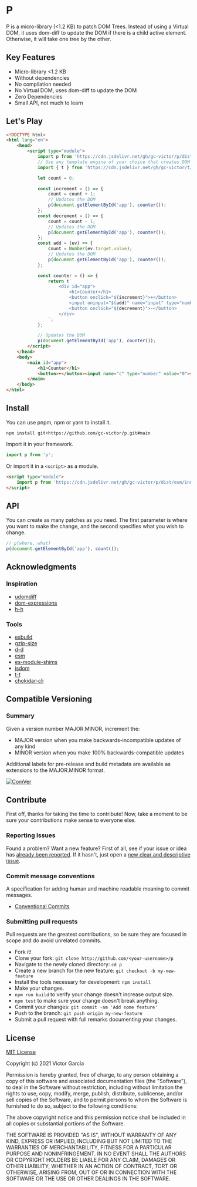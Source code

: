 # P

P is a micro-library (<1.2 KB) to patch DOM Trees. Instead of using a Virtual DOM, it uses dom-diff to update the DOM if there is a child active element. Otherwise, it will take one tree by the other.

## Key Features

- Micro-library <1.2 KB
- Without dependencies
- No compilation needed
- No Virtual DOM, uses dom-diff to update the DOM
- Zero Dependencies
- Small API, not much to learn

## Let's Play

```html
<!DOCTYPE html>
<html lang="en">
    <head>
        <script type="module">
            import p from 'https://cdn.jsdelivr.net/gh/gc-victor/p/dist/esm/index.js';
            // Use any template engine of your choice that creates DOM trees
            import { t } from 'https://cdn.jsdelivr.net/gh/gc-victor/t/dist/esm/index.js';

            let count = 0;

            const increment = () => {
                count = count + 1;
                // Updates the DOM
                p(document.getElementById('app'), counter());
            };
            const decrement = () => {
                count = count - 1;
                // Updates the DOM
                p(document.getElementById('app'), counter());
            };
            const add = (ev) => {
                count = Number(ev.target.value);
                // Updates the DOM
                p(document.getElementById('app'), counter());
            };

            const counter = () => {
                return t`
                    <div id="app">
                        <h1>Counter</h1>
                        <button onclick="${increment}">+</button>
                        <input oninput="${add}" name="input" type="number" value="${count}" />
                        <button onclick="${decrement}">-</button>
                    </div>
                `;
            };

            // Updates the DOM
            p(document.getElementById('app'), counter());
        </script>
    </head>
    <body>
        <main id="app">
            <h1>Counter</h1>
            <button>+</button><input name="c" type="number" value="0"><button>-</button>
        </main>
    </body>
</html>
```

## Install

You can use pnpm, npm or yarn to install it.

```console
npm install git+https://github.com/gc-victor/p.git#main
```

Import it in your framework.

```js
import p from 'p';
```

Or import it in a `<script>` as a module.

```html
<script type="module">
    import p from 'https://cdn.jsdelivr.net/gh/gc-victor/p/dist/esm/index.js';
</script>
```

## API

You can create as many patches as you need. The first parameter is where you want to make the change, and the second specifies what you wish to change.

```javascript
// p(where, what)
p(document.getElementById('app'), count());
```

## Acknowledgments

### Inspiration

-   [udomdiff](https://github.com/WebReflection/udomdiff)
-   [dom-expressions](https://github.com/ryansolid/dom-expressions)
-   [h-h](https://github.com/gc-victor/h-h)

### Tools

-   [esbuild](https://esbuild.github.io/)
-   [gzip-size](https://esbuild.github.io/)
-   [d-d](https://github.com/gc-victor/d-d)
-   [esm](https://github.com/standard-things/esm)
-   [es-module-shims](https://github.com/guybedford/es-module-shims)
-   [jsdom](https://github.com/jsdom/jsdom)
-   [t-t](https://github.com/gc-victor/t-t)
-   [chokidar-cli](https://github.com/kimmobrunfeldt/chokidar-cli)

## Compatible Versioning

### Summary

Given a version number MAJOR.MINOR, increment the:

- MAJOR version when you make backwards-incompatible updates of any kind
- MINOR version when you make 100% backwards-compatible updates

Additional labels for pre-release and build metadata are available as extensions to the MAJOR.MINOR format.

[![ComVer](https://img.shields.io/badge/ComVer-compliant-brightgreen.svg)](https://github.com/staltz/comver)

## Contribute

First off, thanks for taking the time to contribute!
Now, take a moment to be sure your contributions make sense to everyone else.

### Reporting Issues

Found a problem? Want a new feature? First of all, see if your issue or idea has [already been reported](../../issues).
If it hasn't, just open a [new clear and descriptive issue](../../issues/new).

### Commit message conventions

A specification for adding human and machine readable meaning to commit messages.

- [Conventional Commits](https://www.conventionalcommits.org/en/v1.0.0/)

### Submitting pull requests

Pull requests are the greatest contributions, so be sure they are focused in scope and do avoid unrelated commits.

-   Fork it!
-   Clone your fork: `git clone http://github.com/<your-username>/p`
-   Navigate to the newly cloned directory: `cd p`
-   Create a new branch for the new feature: `git checkout -b my-new-feature`
-   Install the tools necessary for development: `npm install`
-   Make your changes.
-   `npm run build` to verify your change doesn't increase output size.
-   `npm test` to make sure your change doesn't break anything.
-   Commit your changes: `git commit -am 'Add some feature'`
-   Push to the branch: `git push origin my-new-feature`
-   Submit a pull request with full remarks documenting your changes.

## License

[MIT License](https://github.com/gc-victor/p/blob/master/LICENSE)

Copyright (c) 2021 Víctor García

Permission is hereby granted, free of charge, to any person obtaining a copy
of this software and associated documentation files (the "Software"), to deal
in the Software without restriction, including without limitation the rights
to use, copy, modify, merge, publish, distribute, sublicense, and/or sell
copies of the Software, and to permit persons to whom the Software is
furnished to do so, subject to the following conditions:

The above copyright notice and this permission notice shall be included in all
copies or substantial portions of the Software.

THE SOFTWARE IS PROVIDED "AS IS", WITHOUT WARRANTY OF ANY KIND, EXPRESS OR
IMPLIED, INCLUDING BUT NOT LIMITED TO THE WARRANTIES OF MERCHANTABILITY,
FITNESS FOR A PARTICULAR PURPOSE AND NONINFRINGEMENT. IN NO EVENT SHALL THE
AUTHORS OR COPYRIGHT HOLDERS BE LIABLE FOR ANY CLAIM, DAMAGES OR OTHER
LIABILITY, WHETHER IN AN ACTION OF CONTRACT, TORT OR OTHERWISE, ARISING FROM,
OUT OF OR IN CONNECTION WITH THE SOFTWARE OR THE USE OR OTHER DEALINGS IN THE
SOFTWARE.
